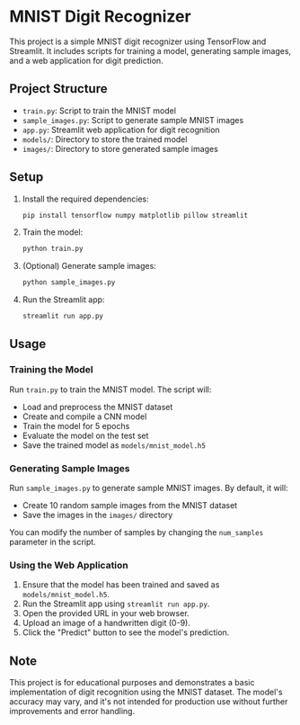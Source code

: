 # MNIST Digit Recognizer

This project is a simple MNIST digit recognizer using TensorFlow and Streamlit. It includes scripts for training a model, generating sample images, and a web application for digit prediction.

## Project Structure

- `train.py`: Script to train the MNIST model
- `sample_images.py`: Script to generate sample MNIST images
- `app.py`: Streamlit web application for digit recognition
- `models/`: Directory to store the trained model
- `images/`: Directory to store generated sample images

## Setup

1. Install the required dependencies:
   ```bash
   pip install tensorflow numpy matplotlib pillow streamlit
   ```

2. Train the model:
   ```bash
   python train.py
   ```

3. (Optional) Generate sample images:
   ```bash
   python sample_images.py
   ```

4. Run the Streamlit app:
   ```bash
   streamlit run app.py
   ```

## Usage

### Training the Model

Run `train.py` to train the MNIST model. The script will:
- Load and preprocess the MNIST dataset
- Create and compile a CNN model
- Train the model for 5 epochs
- Evaluate the model on the test set
- Save the trained model as `models/mnist_model.h5`

### Generating Sample Images

Run `sample_images.py` to generate sample MNIST images. By default, it will:
- Create 10 random sample images from the MNIST dataset
- Save the images in the `images/` directory

You can modify the number of samples by changing the `num_samples` parameter in the script.

### Using the Web Application

1. Ensure that the model has been trained and saved as `models/mnist_model.h5`.
2. Run the Streamlit app using `streamlit run app.py`.
3. Open the provided URL in your web browser.
4. Upload an image of a handwritten digit (0-9).
5. Click the "Predict" button to see the model's prediction.

## Note

This project is for educational purposes and demonstrates a basic implementation of digit recognition using the MNIST dataset. The model's accuracy may vary, and it's not intended for production use without further improvements and error handling.
